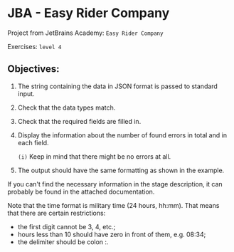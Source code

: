 # JBA - Easy Rider Company

Project from JetBrains Academy: `Easy Rider Company`

Exercises: `level 4`

## Objectives:

1. The string containing the data in JSON format is passed to standard input.
2. Check that the data types match.
3. Check that the required fields are filled in.
4. Display the information about the number of found errors in total and in
   each field.

   `(i)` Keep in mind that there might be no errors at all.
5. The output should have the same formatting as shown in the example.

If you can't find the necessary information in the stage description, it can
probably be found in the attached documentation.

Note that the time format is military time (24 hours, hh:mm). That means that
there are certain restrictions:

- the first digit cannot be 3, 4, etc.;
- hours less than 10 should have zero in front of them, e.g. 08:34;
- the delimiter should be colon :.
